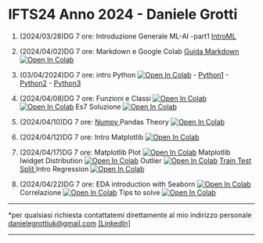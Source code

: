 # IFTS24  Anno 2024 - Daniele Grotti

1. (2024/03/28)DG 7 ore: Introduzione Generale ML-AI -part1 [IntroML](pdf/00_intro_ML.pdf)
2. (2024/04/02)DG 7 ore: Markdown e Google Colab [Guida Markdown](pdf/guida-markdown-ita.pdf)
[![Open In Colab](https://colab.research.google.com/assets/colab-badge.svg)](https://colab.research.google.com/github/Frenz86/IFTS24/blob/main/Less02/012_Markdown_Colab.ipynb)
3. (03/04/2024)DG 7 ore: intro Python [![Open In Colab](https://colab.research.google.com/assets/colab-badge.svg)](https://colab.research.google.com/github/Frenz86/IFTS24/blob/main/Less03/01_intro.ipynb) - [Python1](pdf/IntroPython.pdf) - [Python2](pdf/python_recp.pdf) - [Python3](pdf/Python.pdf)


4. (2024/04/08)DG 7 ore: Funzioni e Classi [![Open In Colab](https://colab.research.google.com/assets/colab-badge.svg)](https://colab.research.google.com/github/Frenz86/IFTS24/blob/main/Less04/04.1Classi_easy2.ipynb)
[![Open In Colab](https://colab.research.google.com/assets/colab-badge.svg)](https://colab.research.google.com/github/Frenz86/IFTS24/blob/main/Less04/04.2Calcolatrice.ipynb) Es7 Soluzione
[![Open In Colab](https://colab.research.google.com/assets/colab-badge.svg)](https://colab.research.google.com/github/Frenz86/IFTS24/blob/main/Less04/07Sol.ipynb)


5. (2024/04/10)DG 7 ore: [Numpy ](pdf/0Numpy.pdf) Pandas Theory
[![Open In Colab](https://colab.research.google.com/assets/colab-badge.svg)](https://colab.research.google.com/github/Frenz86/IFTS24/blob/main/Less05/01Pandas_theory.ipynb)

6. (2024/04/12)DG 7 ore: Intro Matplotlib
[![Open In Colab](https://colab.research.google.com/assets/colab-badge.svg)](https://colab.research.google.com/github/Frenz86/IFTS24/blob/main/Less06/02_short_Matplotlib.ipynb)

7. (2024/04/17)DG 7 ore: Matplotlib Plot
[![Open In Colab](https://colab.research.google.com/assets/colab-badge.svg)](https://colab.research.google.com/github/Frenz86/IFTS24/blob/main/Less07/01Matplotlib-second.ipynb) Matplotlib Iwidget Distribution
[![Open In Colab](https://colab.research.google.com/assets/colab-badge.svg)](https://colab.research.google.com/github/Frenz86/IFTS24/blob/main/Less07/Distribuzioni_scipy.ipynb) Outlier
[![Open In Colab](https://colab.research.google.com/assets/colab-badge.svg)](https://colab.research.google.com/github/Frenz86/IFTS24/blob/main/Less07/Outlier.ipynb)
[Train Test Split ](pdf/LR_Train_test_split.pdf)
Intro Regression
[![Open In Colab](https://colab.research.google.com/assets/colab-badge.svg)](https://colab.research.google.com/github/Frenz86/IFTS24/blob/main/Less07/02_IntroRegression.ipynb)

8. (2024/04/22)DG 7 ore: EDA introduction with Seaborn 
[![Open In Colab](https://colab.research.google.com/assets/colab-badge.svg)](https://colab.research.google.com/github/Frenz86/IFTS24/blob/main/Less08/06.3Iris_EDA.ipynb) Correlazione
[![Open In Colab](https://colab.research.google.com/assets/colab-badge.svg)](https://colab.research.google.com/github/Frenz86/IFTS24/blob/main/Less08/07.2_CorrMatrix.ipynb)
Tips to solve
[![Open In Colab](https://colab.research.google.com/assets/colab-badge.svg)](https://colab.research.google.com/github/Frenz86/IFTS24/blob/main/Less08/42_to_solve_tips.ipynb)







-----------------------------------------------------------------------------------------------------------------------------------------------------------

*per qualsiasi richiesta contattatemi direttamente al mio indirizzo personale danielegrottiuk@gmail.com [[LinkedIn]](https://www.linkedin.com/in/daniele-grotti/)

------------------------------------------------------------------------------------------------------------------------------------------------------

